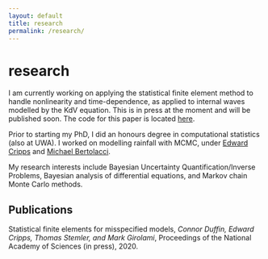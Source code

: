 ```yaml
---
layout: default
title: research
permalink: /research/
---
```


# research

I am currently working on applying the statistical finite element method to
handle nonlinearity and time-dependence, as applied to internal waves modelled
by the KdV equation. This is in press at the moment and will be published soon.
The code for this paper is located 
[here](https://www.github.com/connor-duffin/statkdv-paper).

Prior to starting my PhD, I did an honours degree in computational statistics (also
at UWA). I worked on modelling rainfall with MCMC, under
[Edward Cripps](https://research-repository.uwa.edu.au/en/persons/edward-cripps)
and [Michael Bertolacci](https://mbertolacci.github.io).

My research interests include Bayesian Uncertainty Quantification/Inverse
Problems, Bayesian analysis of differential equations, and Markov chain Monte
Carlo methods.

## Publications

Statistical finite elements for misspecified models, *Connor Duffin, Edward
Cripps, Thomas Stemler, and Mark Girolami*, Proceedings of the National Academy
of Sciences (in press), 2020.
